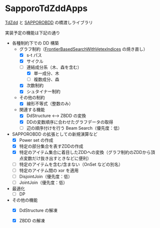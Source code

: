 # SapporoTdZddApps
[TdZdd](https://github.com/kunisura/TdZdd) と [SAPPOROBDD](http://www.lab2.kuis.kyoto-u.ac.jp/minato/SAPPOROBDD/) の橋渡しライブラリ

実装予定の機能は下記の通り
* 各種制約下での DD 構築
  * グラフ制約（[FrontierBasedSearchWithVetexIndices](https://github.com/hs-nazuna/FrontierBasedSearchWithVertexIndices) の焼き直し）
    * [x] s-t パス
    * [x] サイクル
    * [ ] 連結成分系（木、森を含む）
      * [x] 単一成分、木
      * [ ] 複数成分、森
    * [x] 次数制約
    * [x] シュタイナー制約
  * その他の制約
    * [x] 線形不等式（整数のみ）
  * 関連する機能
    * [x] DdStructure <--> ZBDD の変換
    * [x] DDの変数順序に合わせたグラフデータの取得
    * [ ] 辺の順序付けを行う Beam Search（優先度：低）
* SAPPOROBDD の拡張としての新規演算など
  * [x] Power set の作成
  * [x] 特定の部分集合を表すZDDの作成
  * [x] 特定のアイテム集合に着目したZDDへの変換（グラフ制約のZDDから頂点変数だけ抜き出すときなどに便利）
  * [ ] 特定のアイテムを含む/含まない（OnSet などの別名）
  * [ ] 特定のアイテム間の xor を適用
  * [ ] DisjointJoin（優先度：低）
  * [ ] JointJoin（優先度：低）
* 最適化
  * [ ] DP
* その他の機能
  * [x] DdStructure の解凍
  * [x] ZBDD の解凍
 